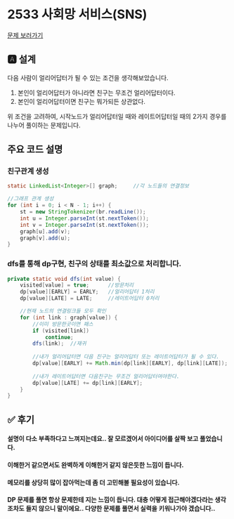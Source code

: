 # 2533 사회망 서비스(SNS)
[문제 보러가기](https://www.acmicpc.net/problem/2533)

## 🅰 설계

다음 사람이 얼리어답터가 될 수 있는 조건을 생각해보았습니다.

1. 본인이 얼리어답터가 아니라면 친구는 무조건 얼리어답터이다.
2. 본인이 얼리어답터이면 친구는 뭐가되든 상관없다.



위 조건을 고려하여, 시작노드가 얼리어답터일 때와 레이트어답터일 때의 2가지 경우를 나누어 풀이하는 문제입니다.




## 주요 코드 설명
### 친구관계 생성
```java
static LinkedList<Integer>[] graph;		//각 노드들의 연결정보	

//그래프 관계 생성
for (int i = 0; i < N - 1; i++) {
    st = new StringTokenizer(br.readLine());
    int u = Integer.parseInt(st.nextToken());
    int v = Integer.parseInt(st.nextToken());
    graph[u].add(v);
    graph[v].add(u);
}
```



### dfs를 통해 dp구현, 친구의 상태를 최소값으로 처리합니다.

```java
private static void dfs(int value) {
    visited[value] = true;		//방문처리
    dp[value][EARLY] = EARLY;	//얼리어답터 1처리
    dp[value][LATE] = LATE;		//레이트어답터 0처리

    //현재 노드의 연결링크들 모두 확인
    for (int link : graph[value]) {
        //이미 방문한곳이면 패스
        if (visited[link])
            continue;
        dfs(link);	//재귀
        
        //내가 얼리어답터면 다음 친구는 얼리어답터 또는 레이트어답터가 될 수 있다.
        dp[value][EARLY] += Math.min(dp[link][EARLY], dp[link][LATE]);	
        
        //내가 레이트어답터면 다음친구는 무조건 얼리어답터여야한다.
        dp[value][LATE] += dp[link][EARLY];								
    }
}
```



## ✅ 후기

#### 설명이 다소 부족하다고 느껴지는데요.. 잘 모르겠어서 아이디어를 살짝 보고 풀었습니다.
#### 이해한거 같으면서도 완벽하게 이해한거 같지 않은듯한 느낌이 듭니다.
#### 메모리를 상당히 많이 잡아먹는데 좀 더 고민해볼 필요성이 있습니다.
#### DP 문제를 풀면 항상 문제한테 지는 느낌이 듭니다. 대충 어떻게 접근해야겠다라는 생각조차도 들지 않으니 말이에요.. 다양한 문제를 풀면서 실력을 키워나가야 겠습니다..